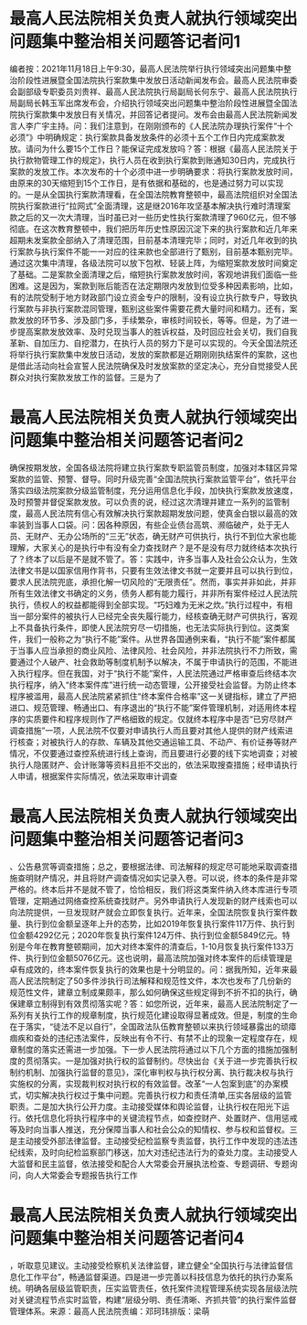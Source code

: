 # 最高人民法院相关负责人就执行领域突出问题集中整治相关问题答记者问1

编者按：2021年11月18日上午9:30，最高人民法院举行执行领域突出问题集中整治阶段性进展暨全国法院执行案款集中发放日活动新闻发布会。最高人民法院审委会副部级专职委员刘贵祥、最高人民法院执行局副局长何东宁、最高人民法院执行局副局长韩玉军出席发布会，介绍执行领域突出问题集中整治阶段性进展暨全国法院执行案款集中发放日有关情况，并回答记者提问。发布会由最高人民法院新闻发言人李广宇主持。问：我们注意到，在刚刚颁布的《人民法院办理执行案件“十个必须”》中明确规定：执行案款具备发放条件的必须十五个工作日内完成案款发放。请问为什么要15个工作日？能保证完成发放吗？答：根据《最高人民法院关于执行款物管理工作的规定》，执行人员在收到执行案款到账通知30日内，完成执行案款的发放工作。本次发布的十个必须中进一步明确要求：将执行案款发放时间，由原来的30天缩短到15个工作日，是有依据和基础的，也是通过努力可以实现的。一是从全国执行案款清理看，在全国法院教育整顿中，最高法院组织对全国法院执行案款进行“拉网式”全面清理，这是继2016年攻坚基本解决执行难时清理案款之后的又一次大清理，当时虽已对一些历史性执行案款清理了960亿元，但不够彻底。在这次教育整顿中，我们把历年历史性原因沉淀下来的执行案款和近几年来超期未发案款全部纳入了清理范围，目前基本清理完毕；同时，对近几年收到的执行案款与执行案件不能一一对应的往来款也全部进行了甄别，目前基本甄别完毕。通过这次集中清理，各级法院可以放下包袱、轻装上阵，为缩短案款发放时间奠定了基础。二是案款全面清理之后，缩短执行案款发放时间，客观地讲我们面临一些困难。这是因为，案款到账后能否在法定期限内发放到位受多种因素影响，比如，有的法院受制于地方财政部门设立资金专户的限制，没有设立执行款专户，导致执行案款与非执行案款混同管理，甄别这些案件需要花费大量时间和精力。还有，案款发放的环节多、涉及部门多，手续繁杂，审核时间较长，等等。但是，为了进一步提高案款发放效率、及时兑现当事人的胜诉权益，及时回应社会关切，我们自我革新、自加压力、自挖潜力，在执行人员的努力下是可以实现的。今天全国法院还将举行执行案款集中发放日活动，发放的案款都是近期刚刚执结案件的案款，这也是借此活动向社会宣誓人民法院确保及时发放案款的坚定决心，充分自觉接受人民群众对执行案款发放工作的监督。三是为了

# 最高人民法院相关负责人就执行领域突出问题集中整治相关问题答记者问2

确保按期发放，全国各级法院将建立执行案款专职监管员制度，加强对本辖区异常案款的监管、预警、督导。同时升级完善“全国法院执行案款监管平台”，依托平台落实四级法院案款分级监管制度，充分运用信息化手段，加快执行案款发放速度，及时预警并督促案款发放。可以负责的说，经过这次清理并建立一系列的监管制度，最高人民法院有信心有效解决执行案款超期发放问题，使真金白银以最高的效率装到当事人口袋。问：因各种原因，有些企业债台高筑、濒临破产，处于无人员、无财产、无办公场所的“三无”状态，确无财产可供执行，执行不到位大家也能理解，大家关心的是执行中有没有全力查找财产？是不是没有尽力就终结本次执行了？终本了以后是不是就不管了。答：实践中，许多当事人及社会公众认为，生效法律文书是以国家信用作背书，只要有生效法律文书就一定要并且可以执行到位，要求人民法院兜底，承担化解一切风险的“无限责任”。然而，事实并非如此，并非所有生效法律文书确定的义务，债务人都有能力履行，并非所有案件经过人民法院执行，债权人的权益都能得到全部实现。“巧妇难为无米之炊。”执行过程中，有相当一部分案件的被执行人已经完全丧失履行能力，经核查确无财产可供执行，客观上不具备执行条件，即使人民法院穷尽一切措施，也无法实际执行到位。这类案件，我们一般称之为“执行不能”案件。从世界各国通例来看，“执行不能”案件都属于当事人应当承担的商业风险、法律风险、社会风险，并非法院执行不力所致，需要通过个人破产、社会救助等制度机制予以解决，不属于申请执行的范围，不能进入执行程序。但在我国，对于“执行不能”案件，人民法院通过严格审查后终结本次执行程序，纳入“终本案件库”进行统一动态管理，公开接受社会监督。为防止终本程序被滥用，最高人民法院紧紧抓住“终本案件合格率”这一关键指标，建立了严把进口、规范管理、畅通出口、有序退出的“执行不能”案件管理机制，对适用终本程序的实质要件和程序规则作了严格细致的规定。仅就终本程序中是否“已穷尽财产调查措施”一项，人民法院不仅要对申请执行人而且要对其他人提供的财产线索进行核查；对被执行人的存款、车辆及其他交通运输工具、不动产、有价证券等财产情况，不仅要通过查控系统进行线上查询，而且要进行必要的线下实地调查；对被执行人隐匿财产、会计账簿等资料且拒不交出的，依法采取搜查措施；经申请执行人申请，根据案件实际情况，依法采取审计调查

# 最高人民法院相关负责人就执行领域突出问题集中整治相关问题答记者问3

、公告悬赏等调查措施；总之，要根据法律、司法解释的规定尽可能地采取调查措施查明财产情况，并且将财产调查情况如实记录入卷。可以说，终本的条件是非常严格的。终本后并不是就不管了，恰恰相反，我们将这类案件纳入终本库进行专项管理，定期通过网络查控系统查找财产。另外申请执行人发现新的财产线索也可以向法院提供，一旦发现财产就会立即恢复执行。近年来，全国法院恢复执行案件数量、执行到位金额呈逐年上升的态势，比如2019年恢复执行案件117万件、执行到位金额4292亿元；2020年恢复执行案件124万件、执行到位金额5849亿元。特别是今年在教育整顿期间，加大对终本案件的清查后，1-10月恢复执行案件133万件、执行到位金额5076亿元。这也说明，最高法院加强对终本案件的后续管理是卓有成效的，终本案件恢复执行的效果也是十分明显的。问：据我所知，近年来最高人民法院制定了50多件涉执行司法解释和规范性文件，本次也发布了几份新的规范性文件，建章立制成果颇丰，那么如何确保这些规定得到不折不扣的执行，确保建章立制得到有效贯彻落实呢？答：如您所说，近年来，最高人民法院制定了一系列有关执行工作的规章制度，执行规范化建设取得显著成效。但是，制度的生命在于落实，“徒法不足以自行”，全国政法队伍教育整顿以来执行领域暴露出的顽瘴痼疾和查处的违纪违法案件，反映出有令不行、有禁不止的现象一定程度存在，规章制度的落实还需进一步加强。下一步人民法院将通过以下几个方面的措施加强制度的贯彻落实。一是加强对执行权的监督制约。尽快出台《关于进一步完善执行权制约机制、加强执行监督的意见》，深化审判权与执行权分离、执行裁决权与执行实施权的分离，实现裁判权对执行权的有效监督。改革“一人包案到底”的办案模式，切实解决执行权过于集中问题。完善执行权力和责任清单,压实各层级的监管职责。二是加大执行公开力度。主动接受媒体和舆论监督，让执行权在阳光下运行。依托信息化将执行程序中的关键流程节点，如查控财产、处置财产、信用惩戒等及时向当事人推送，充分保障当事人和社会公众的知情权、参与权和监督权。三是主动接受外部法律监督。主动接受纪检监察专责监督，执行工作中发现的违法违纪线索，及时向纪检监察部门移送，加大对违纪违法行为的查处力度。主动接受人大监督和民主监督，依法接受和配合人大常委会开展执法检查、专题调研、专题询问，向人大常委会专题报告执行工作

# 最高人民法院相关负责人就执行领域突出问题集中整治相关问题答记者问4

，听取意见建议。主动接受检察机关法律监督，建立健全“全国执行与法律监督信息化工作平台”，畅通监督渠道。四是进一步完善以科技信息为依托的执行办案系统。明确各层级监管职责，压实监管责任，依托案件流程管理系统实现各层级法院对关键流程节点实时监管，构建“层级分明、责任清晰、齐抓共管”的执行案件监督管理体系。来源：最高人民法院责编：邓珂玮排版：梁萌

